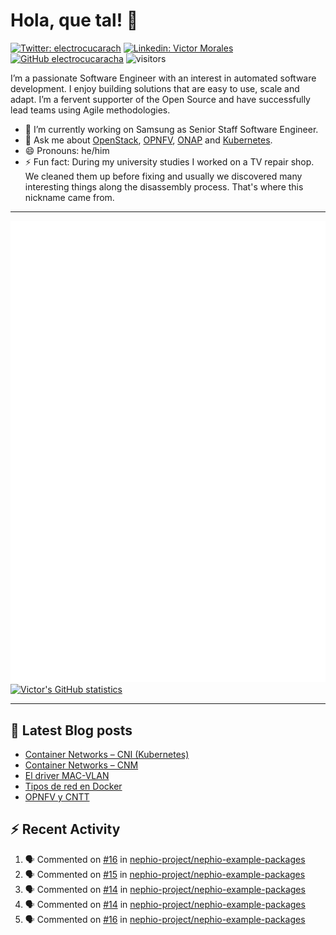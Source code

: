 # Hola, que tal! 👋

[![Twitter: electrocucarach](https://img.shields.io/twitter/follow/electrocucarach?style=social)](https://twitter.com/electrocucarach)
[![Linkedin: Victor Morales](https://img.shields.io/badge/-VictorMorales-blue?style=flat-square&logo=Linkedin&logoColor=white&link=https://www.linkedin.com/in/electrocucaracha/)](https://www.linkedin.com/in/electrocucaracha/)
[![GitHub electrocucaracha](https://img.shields.io/github/followers/electrocucaracha?label=follow&style=social)](https://github.com/electrocucaracha)
![visitors](https://visitor-badge.glitch.me/badge?page_id=electrocucaracha.electrocucaracha)

I’m a passionate Software Engineer with an interest in automated
software development. I enjoy building solutions that are easy to use,
scale and adapt. I’m a fervent supporter of the Open Source and have
successfully lead teams using Agile methodologies.

- 🔭 I’m currently working on Samsung as Senior Staff Software
Engineer.
- 💬 Ask me about [OpenStack](https://www.openstack.org/),
[OPNFV](https://www.opnfv.org/), [ONAP](https://www.onap.org/) and
[Kubernetes](https://kubernetes.io/).
- 😄 Pronouns: he/him
- ⚡ Fun fact: During my university studies I worked on a TV repair
shop. We cleaned them up before fixing and usually we discovered many
interesting things along the disassembly process. That's where this
nickname came from.

---

![Metrics](https://github.com/electrocucaracha/electrocucaracha/blob/master/github-metrics.svg)
[![Victor's GitHub statistics](https://github-readme-stats.vercel.app/api?username=electrocucaracha)](https://github.com/anuraghazra/github-readme-stats#github-stats-card)

---

## 📘 Latest Blog posts

<!-- BLOG-POST-LIST:START -->
- [Container Networks – CNI &lpar;Kubernetes&rpar;](https://electrocucaracha.com/2021/07/05/container-networks-cni/)
- [Container Networks – CNM](https://electrocucaracha.com/2020/08/28/container-network-model/)
- [El driver MAC-VLAN](https://electrocucaracha.com/2020/07/01/el-driver-mac-vlan/)
- [Tipos de red en Docker](https://electrocucaracha.com/2020/06/13/tipos-de-red-en-docker/)
- [OPNFV y CNTT](https://electrocucaracha.com/2020/05/29/opnfv-y-cntt/)
<!-- BLOG-POST-LIST:END -->

## :zap: Recent Activity

<!--START_SECTION:activity-->
1. 🗣 Commented on [#16](https://github.com/nephio-project/nephio-example-packages/issues/16) in [nephio-project/nephio-example-packages](https://github.com/nephio-project/nephio-example-packages)
2. 🗣 Commented on [#15](https://github.com/nephio-project/nephio-example-packages/issues/15) in [nephio-project/nephio-example-packages](https://github.com/nephio-project/nephio-example-packages)
3. 🗣 Commented on [#14](https://github.com/nephio-project/nephio-example-packages/issues/14) in [nephio-project/nephio-example-packages](https://github.com/nephio-project/nephio-example-packages)
4. 🗣 Commented on [#14](https://github.com/nephio-project/nephio-example-packages/issues/14) in [nephio-project/nephio-example-packages](https://github.com/nephio-project/nephio-example-packages)
5. 🗣 Commented on [#16](https://github.com/nephio-project/nephio-example-packages/issues/16) in [nephio-project/nephio-example-packages](https://github.com/nephio-project/nephio-example-packages)
<!--END_SECTION:activity-->
